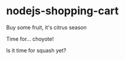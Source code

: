 # nodejs-shopping-cart

Buy some fruit, it's citrus season

Time for... choyote!

Is it time for squash yet?
